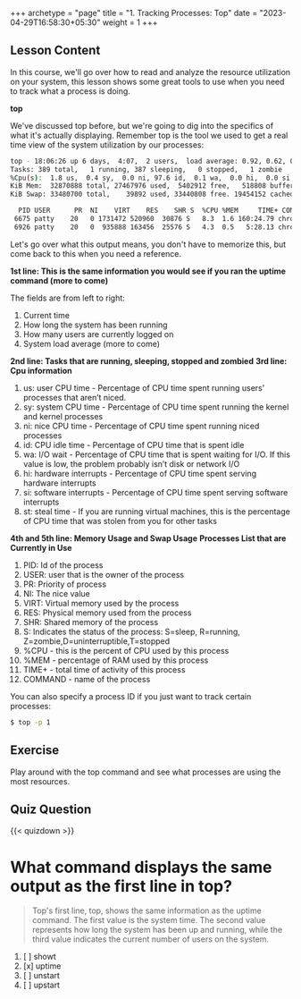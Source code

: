 +++
archetype = "page"
title = "1. Tracking Processes: Top"
date = "2023-04-29T16:58:30+05:30"
weight = 1
+++

## Lesson Content

In this course, we'll go over how to read and analyze the resource utilization on your system, this lesson shows some great tools to use when you need to track what a process is doing. 

**top**

We've discussed top before, but we're going to dig into the specifics of what it's actually displaying. Remember top is the tool we used to get a real time view of the system utilization by our processes:


```bash
top - 18:06:26 up 6 days,  4:07,  2 users,  load average: 0.92, 0.62, 0.59
Tasks: 389 total,   1 running, 387 sleeping,   0 stopped,   1 zombie
%Cpu(s):  1.8 us,  0.4 sy,  0.0 ni, 97.6 id,  0.1 wa,  0.0 hi,  0.0 si,  0.0 st
KiB Mem:  32870888 total, 27467976 used,  5402912 free,   518808 buffers
KiB Swap: 33480700 total,    39892 used, 33440808 free. 19454152 cached Mem

  PID USER      PR  NI    VIRT    RES    SHR S  %CPU %MEM     TIME+ COMMAND                             
 6675 patty    20   0 1731472 520960  30876 S   8.3  1.6 160:24.79 chrome                             
 6926 patty    20   0  935888 163456  25576 S   4.3  0.5   5:28.13 chrome 
```


Let's go over what this output means, you don't have to memorize this, but come back to this when you need a reference.

**1st line: This is the same information you would see if you ran the uptime command (more to come)**

The fields are from left to right:
1. Current time
2. How long the system has been running
3. How many users are currently logged on
4. System load average (more to come)


**2nd line: Tasks that are running, sleeping, stopped and zombied**
**3rd line: Cpu information**
1. us: user CPU time - Percentage of CPU time spent running users’ processes that aren’t niced.
2. sy: system CPU time - Percentage of CPU time spent running the kernel and kernel processes
3. ni: nice CPU time - Percentage of CPU time spent running niced processes
4. id: CPU idle time - Percentage of CPU time that is spent idle
5. wa: I/O wait - Percentage of CPU time that is spent waiting for I/O. If this value is low, the problem probably isn’t disk or network I/O
6. hi: hardware interrupts - Percentage of CPU time spent serving hardware interrupts
7. si: software interrupts - Percentage of CPU time spent serving software interrupts
8. st: steal time - If you are running virtual machines, this is the percentage of CPU time that was stolen from you for other tasks


**4th and 5th line: Memory Usage and Swap Usage**
**Processes List that are Currently in Use**
1. PID: Id of the process
2. USER: user that is the owner of the process
3. PR: Priority of process
4. NI: The nice value
5. VIRT: Virtual memory used by the process
6. RES: Physical memory used from the process
7. SHR: Shared memory of the process
8. S: Indicates the status of the process: S=sleep, R=running, Z=zombie,D=uninterruptible,T=stopped
9. %CPU - this is the percent of CPU used by this process
10. %MEM - percentage of RAM used by this process
11. TIME+ - total time of activity of this process
12. COMMAND - name of the process



You can also specify a process ID if you just want to track certain processes:


```bash
$ top -p 1
```


## Exercise

Play around with the top command and see what processes are using the most resources.

## Quiz Question

{{< quizdown >}}

# What command displays the same output as the first line in top?

> Top's first line, top, shows the same information as the uptime command. The first value is the system time. The second value represents how long the system has been up and running, while the third value indicates the current number of users on the system.

1. [ ] showt
2. [x] uptime
3. [ ] unstart
4. [ ] upstart